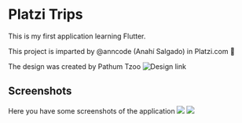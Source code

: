 # Platzi Trips

This is my first application learning Flutter.

This project is imparted by @anncode (Anahí Salgado) in Platzi.com 💚

The design was created by  Pathum Tzoo ![Design link](https://www.uplabs.com/posts/ui7-kit)

## Screenshots

Here you have some screenshots of the application
![](https://raw.githubusercontent.com/VHugoBarnes/platzi_trips/master/Screenshot_2019-01-17-23-22-00-372_com.vhugobarnes.platzitrips.png)
![](https://raw.githubusercontent.com/VHugoBarnes/platzi_trips/master/Screenshot_2019-01-19-00-13-27-577_com.vhugobarnes.platzitrips.png)
 
